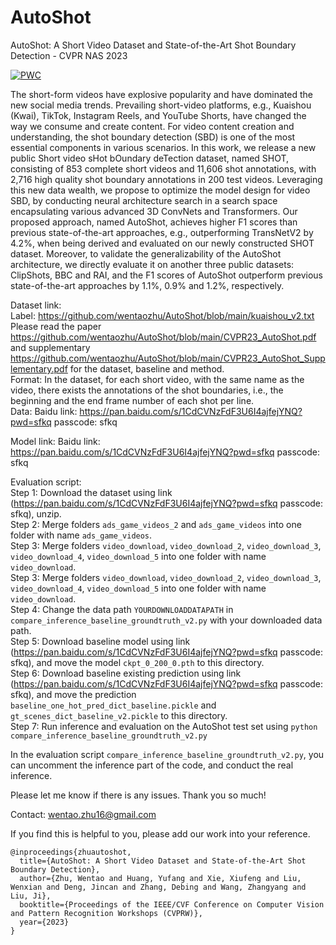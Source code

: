 # AutoShot
AutoShot: A Short Video Dataset and State-of-the-Art Shot Boundary Detection - CVPR NAS 2023

[![PWC](https://img.shields.io/endpoint.svg?url=https://paperswithcode.com/badge/autoshot-a-short-video-dataset-and-state-of/camera-shot-boundary-detection-on-clipshots)](https://paperswithcode.com/sota/camera-shot-boundary-detection-on-clipshots?p=autoshot-a-short-video-dataset-and-state-of)

The short-form videos have explosive popularity and have dominated the new social media trends. Prevailing short-video platforms, e.g., Kuaishou (Kwai), TikTok, Instagram Reels, and YouTube Shorts, have changed the way we consume and create content. For video content creation and understanding, the shot boundary detection (SBD) is one of the most essential components in various scenarios. In this work, we release a new public Short video sHot bOundary deTection dataset, named SHOT, consisting of 853 complete short videos and 11,606 shot annotations, with 2,716 high quality shot boundary annotations in 200 test videos. Leveraging this new data wealth, we propose to optimize the model design for video SBD, by conducting neural architecture search in a search space encapsulating various advanced 3D ConvNets and Transformers. Our proposed approach, named AutoShot, achieves higher F1 scores than previous state-of-the-art approaches, e.g., outperforming TransNetV2 by 4.2\%, when being derived and evaluated on our newly constructed SHOT dataset. Moreover, to validate the generalizability of the AutoShot architecture, we directly evaluate it on another three public datasets: ClipShots, BBC and RAI, and the F1 scores of AutoShot outperform previous state-of-the-art approaches by 1.1\%, 0.9\% and 1.2\%, respectively.

Dataset link:<br>
Label: https://github.com/wentaozhu/AutoShot/blob/main/kuaishou_v2.txt <br>
Please read the paper https://github.com/wentaozhu/AutoShot/blob/main/CVPR23_AutoShot.pdf and supplementary https://github.com/wentaozhu/AutoShot/blob/main/CVPR23_AutoShot_Supplementary.pdf for the dataset, baseline and method. <br>
Format: In the dataset, for each short video, with the same name as the video, there exists the annotations of the shot boundaries, i.e., the beginning and the end frame number of each shot per line. <br>
Data: Baidu link: https://pan.baidu.com/s/1CdCVNzFdF3U6I4ajfejYNQ?pwd=sfkq passcode: sfkq <br>



Model link: Baidu link: https://pan.baidu.com/s/1CdCVNzFdF3U6I4ajfejYNQ?pwd=sfkq passcode: sfkq <br>

Evaluation script:<br>
Step 1: Download the dataset using link (https://pan.baidu.com/s/1CdCVNzFdF3U6I4ajfejYNQ?pwd=sfkq passcode: sfkq), unzip. <br>
Step 2: Merge folders `ads_game_videos_2` and `ads_game_videos` into one folder with name `ads_game_videos`. <br>
Step 3: Merge folders `video_download`, `video_download_2`, `video_download_3`, `video_download_4`, `video_download_5` into one folder with name `video_download`. <br>
Step 3: Merge folders `video_download`, `video_download_2`, `video_download_3`, `video_download_4`, `video_download_5` into one folder with name `video_download`. <br>
Step 4: Change the data path `YOURDOWNLOADDATAPATH` in `compare_inference_baseline_groundtruth_v2.py` with your downloaded data path. <br>
Step 5: Download baseline model using link (https://pan.baidu.com/s/1CdCVNzFdF3U6I4ajfejYNQ?pwd=sfkq passcode: sfkq), and move the model `ckpt_0_200_0.pth` to this directory. <br>
Step 6: Download baseline existing prediction using link (https://pan.baidu.com/s/1CdCVNzFdF3U6I4ajfejYNQ?pwd=sfkq passcode: sfkq), and move the prediction `baseline_one_hot_pred_dict_baseline.pickle` and `gt_scenes_dict_baseline_v2.pickle` to this directory. <br>
Step 7: Run inference and evaluation on the AutoShot test set using `python compare_inference_baseline_groundtruth_v2.py` <br>

In the evaluation script `compare_inference_baseline_groundtruth_v2.py`, you can uncomment the inference part of the code, and conduct the real inference.

Please let me know if there is any issues. Thank you so much!

Contact: wentao.zhu16@gmail.com

If you find this is helpful to you, please add our work into your reference.

<pre><code>@inproceedings{zhuautoshot,
  title={AutoShot: A Short Video Dataset and State-of-the-Art Shot Boundary Detection},
  author={Zhu, Wentao and Huang, Yufang and Xie, Xiufeng and Liu, Wenxian and Deng, Jincan and Zhang, Debing and Wang, Zhangyang and Liu, Ji},
  booktitle={Proceedings of the IEEE/CVF Conference on Computer Vision and Pattern Recognition Workshops (CVPRW)},
  year={2023}
}</code></pre>
